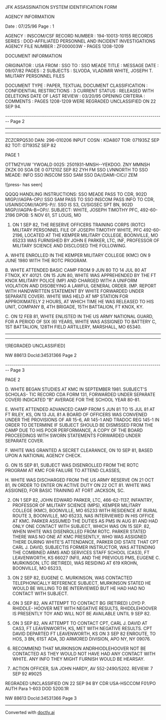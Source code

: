 JFK ASSASSINATION SYSTEM
IDENTIFICATION FORM

AGENCY INFORMATION

Date : 07/25/96
Page : 1

AGENCY : INSCOM/CSF
RECORD NUMBER : 194-10013-10155
RECORDS SERIES : DOD-AFFILIATED PERSONNEL AND INCIDENT INVESTIGATIONS
AGENCY FILE NUMBER : ZF000003W - PAGES 1208-1209

DOCUMENT INFORMATION

ORIGINATOR : USA
FROM : SSO
TO : SSO MEADE
TITLE : MESSAGE
DATE : 09/07/82
PAGES : 2
SUBJECTS : SLVODA, VLADIMIR
WHITE, JOSEPH T.
MILITARY PERSONNEL FILES

DOCUMENT TYPE : PAPER, TEXTUAL DOCUMENT
CLASSIFICATION : CONFIDENTIAL
RESTRICTIONS : 3
CURRENT STATUS : RELEASED WITH DELETIONS
DATE OF LAST REVIEW : 03/20/95
OPENING CRITERIA :
COMMENTS : PAGES 1208-1209 WERE REGRADED UNCLASSIFIED ON 22 SEP 94.


-------------------------------------------------------------------------------- Page 2

****************************************************************

****************************************************************

ZCZCRPQ530
DAN: 296-010206
INPUT COSN : KDA807
TOR: 071935Z SEP 82 TOT: 071935Z SEP 82

PAGE 1

OTTMZYUW 'YWOALD 0025: 2501931-MNSH--YEKDOO.
ZNY MMNSH
ZKZK 00 SOA DE
0 071210Z SEP 82 ZYH
FM SSO LVNNORTH
TO SSO MEADE:
INFO SSO INSCOM
SSO SAM
SSO DA//DAMI-CIC//
ZEM

![press- has seen]

QQQQ
HANDLING INSTRUCTIONS: SSO MEADE PASS TO CDR, 902D MIGP//IAGPA-OP// SSO SAM PASS TO
SSO INSCOM PASS INFO TO CDR, USAINSCOM//IAOPS-P//. SSO IS
S3, CI/SIGSEC SPT BN, 902D MIGP//IAGPA-B=OP//.
SUBJECT: WHITE, JOSEPH TIMOTHY
PFC, 492-60-2196
DPOB: 5 NOV 61, ST LOUIS, MO

1. ON 1 SEP 82, THE RESERVE OFFICERS TRAINING CORPS (ROTC) MILITARY PERSONNEL FILE OF JOSEPH TIMOTHY WHITE, PFC 492-60-2196, LOCATED AT THE KEMPER MILITARY COLLEGE, BOONVILLE, MO 65233 WAS FURNISHED BY JOHN E PARKER, LTC, INF, PROFESSOR OF MILITARY SCIENCE AND DISCLOSED THE FOLLOWING.

A. WHITE ENROLLED IN THE KEMPER MILITARY COLLEGE (KMC) ON 9 JUNE 1980 WITH THE ROTC PROGRAM.

B. WHITE ATTENDED BASIC CAMP FROM 9 JUN 80 TO 14 JUL 80 AT FTNOX, KY 40121. ON 15 JUN 80, WHITE WAS APPREHENDED BY THE FT KNOX MILITARY POLICE (MP) AND CHARGED WITH A UNIFORM VIOLATION AND DISOBEYING A LAWFUL GENERAL ORDER. (MP. REPORT WITH HANDWRITTEN STATEMENT BY WHITE FORWARDED UNDER SEPARATE COVER). WHITE WAS HELD AT MP STATION FOR APPROXIMATELY 2 HOURS, AT WHICH TIME HE WAS RELEASED TO HIS UNIT, COMPANY B, 4TH BRIGADE, 15TH BATTALION, FT KNOX, KY.

C. ON 12 FEB 81, WHITE ENLISTED IN THE US ARMY NATIONAL GUARD, FOR A PERIOD OF SIX (6) YEARS, WHITE WAS ASSIGNED TO BATTERY C, 1ST BATTALION, 128TH FIELD ARTILLERY, MARSHALL, MO 65340.

****************************************************************

****************************************************************

![REGRADED UNCLASSIFIED]

NW 88613 Docld:34531366 Page 2


-------------------------------------------------------------------------------- Page 3

PAGE 2

D. WHITE BEGAN STUDIES AT KMC IN SEPTEMBER 1981. SUBJECT'S SCHOLAS-
TIC RECORD CDA FORM 131, FORWARDED UNDER SEPARATE COVER) INDICATED
"B" AVERAGE FOR THE SCHOOL YEAR 80-81.

E. WHITE ATTENDED ADVANCED CAMP FROM 5 JUN 81 TO 15 JUL 81 AT FT
RILEY, KS, ON 13 JUL 81 A BOARD OF OFFICERS WAS CONVENED UNDER THE
PROVISIONS OF AR 15-6, AR 145-1 AND TRADOC REG 145-1 IN ORDER TO
DETERMINE IF SUBJECT SHOULD BE DISMISSED FROM THE CAMP DUE TO HIS POOR
PERFORMANCE, A COPY OF THE BOARD PROCEEDINGS WITH SWORN STATEMENTS
FORWARDED UNDER SEPARATE COVER.

F. WHITE WAS GRANTED A SECRET CLEARANCE, ON 10 SEP 81, BASED UPON A
NATIONAL AGENCY CHECK.

G. ON 15 SEP 81, SUBJECT WAS DISENROLLED FROM THE ROTC PROGRAM AT
KMC FOR FAILURE TO ATTEND CLASSES,

H. WHITE WAS DISCHARGED FROM THE US ARMY RESERVE ON 21 OCT 81, IN
ORDER TO ENTER ON ACTIVE DUTY ON 22 OCT 81. WHITE WAS ASSIGNED, FOR
BASIC TRAINING AT FORT JACKSON, SC.

2. ON 1 SEP 82, JOHN EDWARD PARKER, LTC, 466-62-1137, INFANTRY,
   PROFESSOR OF MILITARY SCIENCE (MPS), KEMPER MILITARY COLLEGE (KMC),
   BOONVILLE, MO 65233 WITH RESIDENCE AT RURAL ROUTE 3, BOONVILLE, MO
   65233, NAS INTERVIEWED IN HIS OFFICE AT KMC. PARKER ASSUMED THE
   DUTIES AS PMS IN AUG 81 AND HAD ONLY ONE CONTACT WITH SUBJECT, WHICH
   WAS ON 15 SEP. 82, WHEN WHITE WAS DISENROLLED FROM ROTC. PARKER
   STATED THERE WAS NO ONE AT KMC PRESENTLY, WHO WAS ASSIGNED THERE
   DURING WHITE'S ATTENDANCE, PARKER DID STATE THAT CPT CARL J. DAVID,
   SUBJECTIS FORMER INSTRUCTOR, WAS ATTENDING THE COMBINED ARMS AND
   SERVICES STAFF SCHOOL (CAS3), FT LEAVENWORTH, KS 66027 (NFI), AND
   THE PREVIOUS PMS, EUGENE C. MURKINSON, LTC (RETIRED), WAS RESIDING
   AT 619 KROHN, BOONVILLE, MO 65233,

3. ON 2 SEP 82, EUGENE C. MURKINSON, WAS CONTACTED TELEPHONICALLY
   REFERENCE SUBJECT, MURKINSON STATED HE WOULD BE WILLING TO BE
   INTERVIEWED BUT HE HAD HAD NO CONTACT WITH SUBJECT.

4. ON 3 SEP 82, AN ATTEMPT TO CONTACT BG (RETIRED) LOYD P. RHIDDLE-
   HOOVER MET WITH NEGATIVE RESULTS, RHIDDLEHOOVER IS PRESENTLY TOY AND
   WILL NOT BE AVAILABLE UNTIL 9 SEP 82.

5. ON 3 SEP 82, AN ATTEMPT TO CONTACT CPT, CARL J. DAVID AT CAS3, FT
   LEAVENWORTH, KS, MET WITH NEGATIVE RESULTS. CPT DAVID DEPARTED FT
   LEAVENWORTH, KS ON 3 SEP 82 ENROUTE, TO HOS, 3 BN, 61ST ADA, 3D
   ARMORED DIVISION, APO NY, NY 09076.

6. RECOMMEND THAT MURKINSON ANDRHIODLEHOOVER NOT BE CONTACTED AS
   THEY WOULD NOT HAVE HAD ANY CONTACT WITH WHITE. ANY INFO THEY MIGHT
   FURNISH WOULD BE HEARSAY.

7. ACTION OFFICER, S/A JOHN HARDY, AV 552-2490/5202.
   REVIEW: 7 SEP 92
   #9025

REGRADED UNCLASSIFIED
ON 22 SEP 94
BY CDR USA-HSCCOM F01/PO
AUTH Para 1-603 DOD 5200.1R

NW 88613 Docld:34531366 Page 3


---
Converted with [doctly.ai](https://doctly.ai)